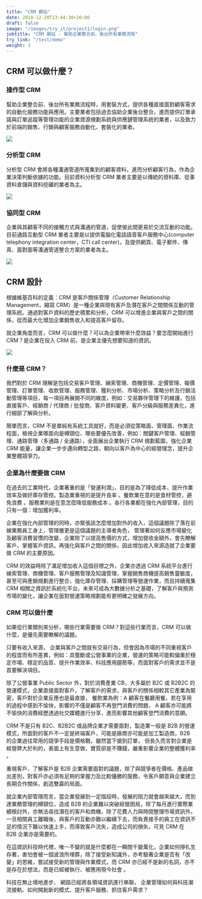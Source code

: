 ```yaml
---
title: "CRM 網站"
date: 2018-12-20T13:44:30+10:00
draft: false
image: "/images/try_it/project1/login.png"
jobtitle: "CRM 網站 - 幫助企業整合前、後台所有業務流程"
try_link: "/test/demo"
weight: 3
---
```


## CRM 可以做什麼？

### 操作型 CRM

幫助企業整合前、後台所有業務流程時，用套裝方式，提供各種直接面對顧客需求的自動化服務功能與應用。主要業者包括過去協助企業後台整合，進而提供訂單承諾與訂單追蹤等管理功能的企業資源規劃系統與供應鏈管理系統的業者，以及致力於前端的銷售、行銷與顧客服務自動化、套裝化的業者。

![](/images/try_it/project1/client_list.png)

### 分析型 CRM

分析型 CRM 會將各種溝通管道所蒐集到的顧客資料，進而分析顧客行為，作為企業決策判斷依據的功能。目前資料分析型 CRM 業者主要是以傳統的資料庫、從事資料倉儲與資料挖礦的業者為主。

![](/images/try_it/project1/equipment_list.png)

### 協同型 CRM

企業與其顧客不同的接觸方式與溝通的管道，促使彼此間更易於交流互動的功能。目前通路互動型 CRM 業者主要是以提供電腦化電話語音客戶服務中心(computer telephony integration center，CTI call center)，及提供網頁、電子郵件、傳真、面對面等溝通管道整合方案的業者為主。

![](/images/try_it/project1/inspection_list.png)

## CRM 設計

根據維基百科的定義：CRM 是客戶關係管理（Customer Relationship Management，縮寫 CRM）是一種企業與現有客戶及潛在客戶之間關係互動的管理系統。通過對客戶資料的歷史積累和分析，CRM 可以增進企業與客戶之間的關係，從而最大化增加企業銷售收入和提高客戶留存。

就企業角度而言，CRM 可以做什麼？可以為企業帶來什麼效益？要怎麼開始進行 CRM？是企業在投入 CRM 前，是企業主優先想要知道的資訊。

![](/images/try_it/project1/job_details.png)

### 什麼是 CRM？

我們對於 CRM 理解是包括交易客戶管理、線索管理、商機管理、定價管理、報價管理、訂單管理、收款管理、服務管理、獲利分析、市場分析、策略分析及行銷活動管理等項目，每一項目再展開不同的維度，例如：交易夥伴管理下的維護，包括直接客戶、經銷商 / 代理商 / 批發商、客戶資料變更、客戶分級與服務差異化，進行細部了解與分析。

簡單而言，CRM 不是單純有系統工具就好，而是必須從策略面、管理面、作業流程面，檢視企業哪面向是樽頸位、哪些要優先改善，例如：關鍵客戶管理、經銷管理、通路管理（多通路 / 全通路），全面展出企業執行 CRM 規劃藍圖，強化企業 CRM 能量，讓企業一步步邁向轉型之路，朝向以客戶為中心的經營理念，提升企業整體競爭力。

### 企業為什麼要做 CRM

在過去的工業時代，企業著重的是「營運利潤」，目的是為了降低成本、提升作業效率及做好庫存管控。製造業重視的是提升良率 。餐飲業在意的是食材管控，避免浪費 。服務業則是在意怎麼降低服務成本 。各行各業都在強化內部管理，目的只有一個：增加獲利率。

企業在強化內部管理的同時，亦緊張該怎麼增加對外的收入，這個議題除了落在前線業務員工身上，管理層更是這個議題的主導者角色， 管理著如何反應市場變化及顧客消費習慣的改變，企業除了以提高售價的方式，增加營收金額外，會先瞭解客戶、掌握客戶資訊，再強化與客戶之間的關係，因此增加收入來源造就了企業要做 CRM 的主要原因。

CRM 的效益時除了滿足增加收入這個目標之外，企業亦透過 CRM 系統平台進行線索管理、商機管理、客戶服務管理及知識管理，掌握銷售商機提高銷售靈敏度，甚至可與產銷規劃進行整合，強化庫存管理、採購管理等營運作業，而且持續蒐集 CRM 相關之資訊於系統化平台，未來可成為大數據分析之基礎，了解客戶與預測市場的變化，讓企業在面對營運策略規劃能有更明確之發展方向。

### CRM 可以做什麼

如果從行業類別來分析，哪些行業需要做 CRM？對這些行業而言，CRM 可以做什麼，是優先需要瞭解的議題。

只要有收入來源， 企業與客戶之間就有交易行為，但會因為市場的不同重視客戶的程度而有所差異，例如：具壟斷或公營事業的企業，營運的策略可能較偏重於穩定市場、穩定的品質、提升作業效率、科技應用趨勢等，而面對客戶的需求並不是首要解決項目。

除了公營事業 Public Sector 外，對於消費產業 CB，大多屬於 B2C 或 B2B2C 的營運模式，企業直接面對客戶，了解客戶的需求，與客戶的關係相較其它產業為緊密，客戶對於企業反應也是最直接， 餐飲業為例：A 顧客在餐廳用餐，若在享用的過程中感到不愉快，影響的不僅是顧客不再登門消費的問題， A 顧客亦可能將不愉快的消費經歷透過社交媒體進行分享，進而影響其他顧客登門消費的意願。

CRM 不是只有 B2C、B2B2C 或品牌企業才需要面對，製造業一般是 B2B 的營運模式，所面對的客戶不一定是終端客戶，可能是廠商亦可能是加工製造商，B2B 的企業過往常用的競爭手段是價格戰，雖然當下搶到訂單， 但長久而言對企業是經營弊大於利的，表面上有生意做，實質卻是不賺錢，嚴重影響企業的整體獲利率 。

重視客戶、了解客戶是 B2B 企業需要面對的議題，除了與競爭者在價格、產品做出差別，對客戶亦必須有足夠的掌握力及比較優勝的服務，令客戶願意與企業建立長期合作關係，創造雙贏的局面。

就企業內部管理而言，當企業發展到一定階段時，發展的阻力就會越來越大，而到達業務管理的樽頸位，造成 B2B 的企業難以突破經營困局，除了每月進行實際業績檢討外，亦無法尋找潛在的客戶和商機，除了花費人力與時間整理市場資訊外，一旦相關員工離職後，與客戶的互動亦難以繼續下去，而負責接手的員工在資訊不足的情況下難以快速上手，而導致客戶流失，造成公司的損失，可見 CRM 在 B2B 企業亦是需要的。

在這資訊科技時代裡，唯一不變的就是什麼都在一瞬間千變萬化，企業如何掙扎生存著，害怕會被一個波浪所埋葬，除了接受新知識外，亦考驗著企業是否有「改變」的思維，嘗試接受新的管理與作業模式，而 CRM 亦已經不是新的名詞，亦不是存在於想法，而是已經被執行、被應用現今社會 。

科技在無止境地進步、 網路已經將各領域資訊進行串聯， 企業管理如何與科技潮流接軌、如何開創新的模式、提升客戶服務、抓住客戶需求？
